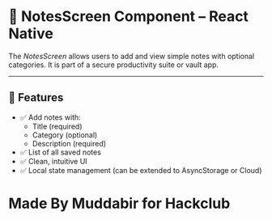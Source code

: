 # 📝 NotesScreen Component – React Native

The *NotesScreen* allows users to add and view simple notes with optional categories. It is part of a secure productivity suite or vault app.

---

## 📱 Features

- ✅ Add notes with:
  - Title (required)
  - Category (optional)
  - Description (required)
- ✅ List of all saved notes
- ✅ Clean, intuitive UI
- ✅ Local state management (can be extended to AsyncStorage or Cloud)

# Made By Muddabir for Hackclub
